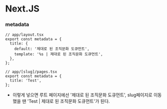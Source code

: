 # Next.JS

### metadata

```TSX
// app/layout.tsx
export const metadata = {
  title: {
    default: '제대로 된 조직문화 도큐먼트',
    template: '%s | 제대로 된 조직문화 도큐먼트',
  },
};

// app/[slug]/pages.tsx
export const metadata = {
  title: 'Test',
};
```

- 이렇게 넣으면 루트 페이지에선 '제대로 된 조직문화 도큐먼트', slug페이지로 이동했을 땐 'Test | 제대로 된 조직문화 도큐먼트'가 된다.
